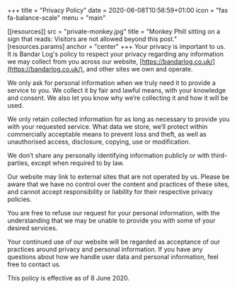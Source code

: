 +++
title = "Privacy Policy"
date = 2020-06-08T10:56:59+01:00
icon = "fas fa-balance-scale"
menu = "main"

[[resources]]
src = "private-monkey.jpg"
title = "Monkey Phill sitting on a sign that reads: Visitors are not allowed beyond this post."
[resources.params]
anchor = "center"
+++
Your privacy is important to us. It is Bandar Log's policy to respect your privacy regarding any information we may collect from you across our website, [https://bandarlog.co.uk/](https://bandarlog.co.uk/), and other sites we own and operate.

We only ask for personal information when we truly need it to provide a service to you. We collect it by fair and lawful means, with your knowledge and consent. We also let you know why we’re collecting it and how it will be used.

We only retain collected information for as long as necessary to provide you with your requested service. What data we store, we’ll protect within commercially acceptable means to prevent loss and theft, as well as unauthorised access, disclosure, copying, use or modification.

We don’t share any personally identifying information publicly or with third-parties, except when required to by law.

Our website may link to external sites that are not operated by us. Please be aware that we have no control over the content and practices of these sites, and cannot accept responsibility or liability for their respective privacy policies.

You are free to refuse our request for your personal information, with the understanding that we may be unable to provide you with some of your desired services.

Your continued use of our website will be regarded as acceptance of our practices around privacy and personal information. If you have any questions about how we handle user data and personal information, feel free to contact us.

This policy is effective as of 8 June 2020.